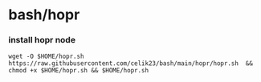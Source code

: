 # bash/hopr

### install hopr node
```
wget -O $HOME/hopr.sh https://raw.githubusercontent.com/celik23/bash/main/hopr/hopr.sh  && chmod +x $HOME/hopr.sh && $HOME/hopr.sh
```


